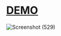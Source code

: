 # [DEMO](https://memo-8doa.vercel.app/)

![Screenshot (529)](https://github.com/maham1033/Efficient-State-Memoization/assets/109579257/920859d4-ed6d-4718-8b2a-b277a33365d5)

